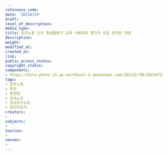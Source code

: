 ```yaml
---
reference_code: 
date: '20210729'
draft: 
level_of_description: 
media_type: 
title: 민주노총 신규 청년활동가 교육 시범과정 참가자 모집 온라인 면접
description: 
weight: 
modified_at: 
created_at: 
link: 
public_access_status: 
copyright_status: 
components:
- https://kctu-photo.s3.ap-northeast-2.amazonaws.com/2021년/7월/20210729-민주노총+신규+청년활동가+교육+시범과정+참가자+모집+온라인+면접_민주노총_회의_총연맹_금속노조_공공운수노조_청년미조직_/_5D40171.jpg
tags:
- 민주노총
- 회의
- 총연맹
- 금속노조
- 공공운수노조
- 청년미조직
creators:
- 
subjects:
- 
sources:
- 
venues:
- 
---
```

